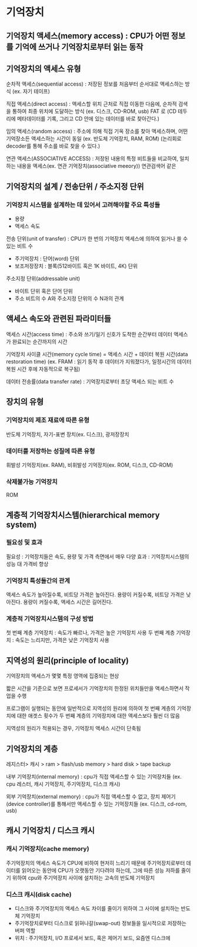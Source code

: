 # 기억장치

## 기억장치 액세스(memory access) : CPU가 어떤 정보를 기억에 쓰거나 기억장치로부터 읽는 동작

## 기억장치의 액세스 유형
순차적 액세스(sequential access) : 저장된 정보를 처음부터 순서대로 액세스하는 방식 (ex. 자기 테이프)

직접 액세스(direct access) : 액세스할 위치 근처로 직접 이동한 다음에, 순차적 검색을 통하여 최종 위치에 도달하는 방식 (ex. 디스크, CD-ROM, usb) FAT 로 (CD 테두리에 메타데이터를 기록, 그리고 CD 안에 있는 데이터를 바로 찾아간다.)

임의 액세스(random access) : 주소에 의해 직접 기옥 장소를 찾아 액세스하며, 어떤 기억장소든 액세스하는 시간이 동일 (ex. 반도체 기억장치, RAM, ROM)
(논리회로 decoder를 통해 주소를 바로 찾을 수 있다.)

연관 액세스(ASSOCIATIVE ACCESS) : 저장된 내용의 특정 비트들을 비교하여, 일치하는 내용을 액세스(ex. 연관 기억장치(associative meeory)) 연관검색어 같은

## 기억장치의 설계 / 전송단위 / 주소지정 단위

### 기억장치 시스템을 설계하는 데 있어서 고려해야할 주요 특성들
- 용량
- 액세스 속도

전송 단위(unit of transfer) : CPU가 한 번의 기억장치 액세스에 의하여 읽거나 쓸 수 있는 비트 수
- 주기억장치 : 단어(word) 단위
- 보조저장장치 : 블록(512바이트 혹은 1K 바이트, 4K) 단위

주소지정 단위(addressable unit)
- 바이트 단위 혹은 단어 단위
- 주소 비트의 수 A와 주소지정 단위의 수 N과의 관계 

## 액세스 속도와 관련된 파라미터들
액세스 시간(access time) : 주소와 쓰기/일기 신호가 도착한 순간부터 데이터 액세스가 완료되는 순간까지의 시간

기억장치 사이클 시간(memory cycle time)
= 액세스 시간 + 데이터 복원 시간(data restoration time)
(ex. FRAM : 읽기 동작 후 데이터가 지워졌다가, 일정시간의 데이터 복원 시간 후에 자동적으로 복구됨)

데이터 전송률(data transfer rate) : 기억장치로부터 초당 액세스 되는 비트 수


## 장치의 유형
### 기억장치의 제조 재료에 따른 유형
반도체 기억장치, 자기-표변 장치(ex. 디스크), 광저장장치
### 데이터를 저장하는 성질에 따른 유형
휘발성 기억장치(ex. RAM), 비휘발성 기억장치(ex. ROM, 디스크, CD-ROM)

### 삭제불가능 기억장치
ROM

## 계층적 기억장치시스템(hierarchical memory system)
### 필요성 및 효과
필요성 : 기억장치들은 속도, 용량 및 가격 측면에서 매우 다양
효과 : 기억장치시스템의 성능 대 가격비 향상

### 기억장치 특성들간의 관계
액세스 속도가 높아질수록, 비트당 가격은 높아진다.
용량이 커질수록, 비트당 가격은 낮아진다.
용량이 커질수록, 액세스 시간은 길어진다.

### 계층적 기억장치시스템의 구성 방법
첫 번째 계층 기억장치 : 속도가 빠르나, 가격은 높은 기억장치 사용
두 번째 계층 기억장치 : 속도는 느리지만, 가격은 낮은 기억장치 사용

## 지역성의 원리(principle of locality)
기억장치의 액세스가 몇몇 특정 영역에 집중되는 현상

짧은 시간을 기준으로 보면 프로세서가 기억장치의 한정된 위치들만을 액세스하면서 작업을 수행

프로그램이 실행되는 동안에 일반적으로 지역성의 원리에 의하여 첫 번째 계층의 기억장치에 대한 애겟스 횟수가 두 번째 계층의 기억장치에 대한 액세스보다 훨씬 더 많음

지역성의 원리가 적용되는 경우, 기억장치 액세스 시간이 단축됨

## 기억장치의 계층
레지스터> 캐시 > ram > flash/usb memory > hard disk > tape backup

내부 기억장치(internal memory) : cpu가 직접 액세스할 수 있는 기억장치들 (ex. cpu 레스터, 캐시 기억장치, 주기억장치, 디스크 캐시)

외부 기억장치(external memory) : cpu가 직접 액세스할 수 없고, 장치 제어기(device controller)를 통해서만 액세스할 수 있는 기억장치들 (ex. 디스크, cd-rom, usb)


## 캐시 기억장치 / 디스크 캐시
### 캐시 기억장치(cache memory)
주기억장치의 액세스 속도가 CPU에 비하여 현저히 느리기 때문에 주기억장치로부터 데이터를 읽어오는 동안에 CPU가 오랫동안 기다려야 하는데, 그에 따른 성능 저하를 줄이기 위하여 cpu와 주기억장치 사이에 설치하는 고속의 반도체 기억장치

### 디스크 캐시(disk cache)
- 디스크와 주기억장치의 액세스 속도 차이를 줄이기 위하여 그 사이에 설치하는 반도체 기억장치
- 주기억장치로부터 디스크로 읽혀나갈(swap-out) 정보들을 일시적으로 저장하는 버퍼 역할
- 위치 : 주기억장치, I/O 프로세서 보드, 혹은 제어기 보드, 요즘엔 디스크에





